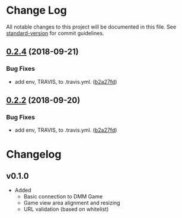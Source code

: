 # Change Log

All notable changes to this project will be documented in this file. See [standard-version](https://github.com/conventional-changelog/standard-version) for commit guidelines.

<a name="0.2.4"></a>
## [0.2.4](https://github.com/momocow/tukiyomi/compare/v0.2.1...v0.2.4) (2018-09-21)


### Bug Fixes

* add env, TRAVIS, to .travis.yml. ([b2a27fd](https://github.com/momocow/tukiyomi/commit/b2a27fd))



<a name="0.2.2"></a>
## [0.2.2](https://github.com/momocow/tukiyomi/compare/v0.2.1...v0.2.2) (2018-09-20)


### Bug Fixes

* add env, TRAVIS, to .travis.yml. ([b2a27fd](https://github.com/momocow/tukiyomi/commit/b2a27fd))



# Changelog

## v0.1.0
- Added
  - Basic connection to DMM Game
  - Game view area alignment and resizing
  - URL validation (based on whitelist)